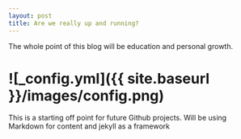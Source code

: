 ```yaml
---
layout: post
title: Are we really up and running?
---
```


The whole point of this blog will be education and personal growth.

# ![_config.yml]({{ site.baseurl }}/images/config.png)

This is a starting off point for future Github projects. Will be using Markdown for content and jekyll as a framework
